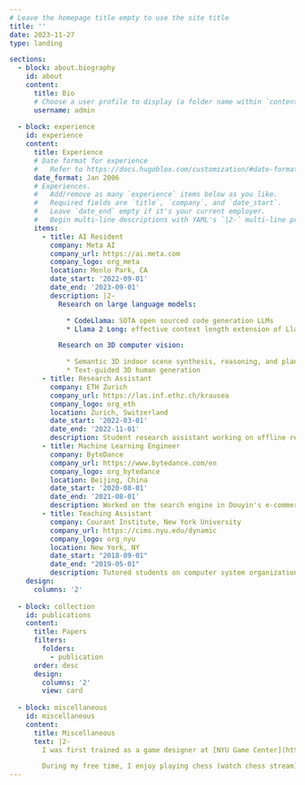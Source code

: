 ```yaml
---
# Leave the homepage title empty to use the site title
title: ''
date: 2023-11-27
type: landing

sections:
  - block: about.biography
    id: about
    content:
      title: Bio
      # Choose a user profile to display (a folder name within `content/authors/`)
      username: admin
  
  - block: experience
    id: experience
    content:
      title: Experience
      # Date format for experience
      #   Refer to https://docs.hugoblox.com/customization/#date-format
      date_format: Jan 2006
      # Experiences.
      #   Add/remove as many `experience` items below as you like.
      #   Required fields are `title`, `company`, and `date_start`.
      #   Leave `date_end` empty if it's your current employer.
      #   Begin multi-line descriptions with YAML's `|2-` multi-line prefix.
      items:
        - title: AI Resident
          company: Meta AI
          company_url: https://ai.meta.com
          company_logo: org_meta
          location: Menlo Park, CA
          date_start: '2022-09-01'
          date_end: '2023-09-01'
          description: |2- 
            Research on large language models:

              * CodeLlama: SOTA open sourced code generation LLMs
              * Llama 2 Long: effective context length extension of Llama 2 up to 32K

            Research on 3D computer vision:

              * Semantic 3D indoor scene synthesis, reasoning, and planning
              * Text-guided 3D human generation
        - title: Research Assistant
          company: ETH Zurich
          company_url: https://las.inf.ethz.ch/krausea
          company_logo: org_eth
          location: Zurich, Switzerland
          date_start: '2022-03-01'
          date_end: '2022-11-01'
          description: Student research assistant working on offline reinforcement learning algorithms that trains with a mixture of trajectories sampled from multiple demonstrators. 
        - title: Machine Learning Engineer
          company: ByteDance
          company_url: https://www.bytedance.com/en
          company_logo: org_bytedance
          location: Beijing, China
          date_start: '2020-08-01'
          date_end: '2021-08-01'
          description: Worked on the search engine in Douyin's e-commerce platform from very early stage, including the search index, data pipeline, retrieval module, and ranking deep models. 
        - title: Teaching Assistant
          company: Courant Institute, New York University
          company_url: https://cims.nyu.edu/dynamic
          company_logo: org_nyu
          location: New York, NY
          date_start: "2018-09-01"
          date_end: "2019-05-01"
          description: Tutored students on computer system organization. 
    design:
      columns: '2'
  
  - block: collection
    id: publications
    content:
      title: Papers
      filters:
        folders:
          - publication
      order: desc
      design:
        columns: '2'
        view: card
  
  - block: miscellaneous
    id: miscellaneous
    content:
      title: Miscellaneous
      text: |2-
        I was first trained as a game designer at [NYU Game Center](https://gamecenter.nyu.edu) during my undergrad and became increasingly more interested in CS and AI. Despite that, I'm still very interested in game dev, physically-based rendering, and game AI. 

        During my free time, I enjoy playing chess (watch chess stream), electric guitars, and recently got obssessed with golf. 
---
```

